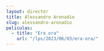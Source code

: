 ```yaml
---
layout: director
title: Alessandro Aronadio
slug: alessandro-aronadio
peliculas:
  - title: "Era ora"
    url: "/lps/2023/06/03/era-ora/"
---
```

